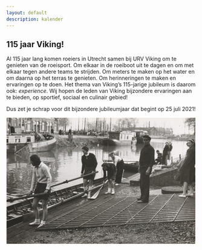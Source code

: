 ```yaml
---
layout: default
description: kalender
---
```


## 115 jaar Viking!

Al 115 jaar lang komen roeiers in Utrecht samen bij URV Viking om te genieten van de roeisport. Om elkaar in de roeiboot uit te dagen en om met elkaar tegen andere teams te strijden. Om meters te maken op het water en om daarna op het terras te genieten. Om herinneringen te maken en ervaringen op te doen. Het thema van Viking’s 115-jarige jubileum is daarom ook: _experience_. Wij hopen de leden van Viking bijzondere ervaringen aan te bieden, op sportief, sociaal en culinair gebied!

Dus zet je schrap voor dit bijzondere jubileumjaar dat begint op 25 juli 2021!
 
![plaatje bootsman](bootsman.png) 